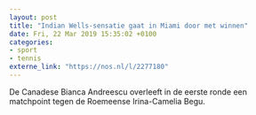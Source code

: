```yaml
---
layout: post
title: "Indian Wells-sensatie gaat in Miami door met winnen"
date: Fri, 22 Mar 2019 15:35:02 +0100
categories: 
- sport 
- tennis 
externe_link: "https://nos.nl/l/2277180"
---
```


De Canadese Bianca Andreescu overleeft in de eerste ronde een matchpoint tegen de Roemeense Irina-Camelia Begu.
